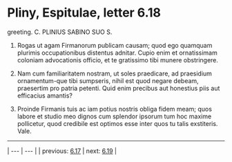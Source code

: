 # Pliny, Espitulae, letter 6.18

greeting. C. PLINIUS SABINO SUO S.



1. Rogas ut agam Firmanorum publicam causam; quod ego quamquam plurimis occupationibus distentus adnitar. Cupio enim et ornatissimam coloniam advocationis officio, et te gratissimo tibi munere obstringere.



2. Nam cum familiaritatem nostram, ut soles praedicare, ad praesidium ornamentum-que tibi sumpseris, nihil est quod negare debeam, praesertim pro patria petenti. Quid enim precibus aut honestius piis aut efficacius amantis?



3. Proinde Firmanis tuis ac iam potius nostris obliga fidem meam; quos labore et studio meo dignos cum splendor ipsorum tum hoc maxime pollicetur, quod credibile est optimos esse inter quos tu talis exstiteris. Vale.



---

| --- | --- |
| previous: [6.17](../6.17/) | next: [6.19](../6.19/) |